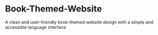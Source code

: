 # Book-Themed-Website
A clean and user-friendly book-themed website design with a simple and accessible language interface
